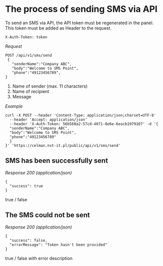 # The process of sending SMS via API
To send an SMS via API, the API token must be regenerated in the panel. This token must be added as Header to the request.

`X-Auth-Token: token`

*Request*

```
POST /api/v1/sms/send
 {
   "senderName":"Company ABC",
   "body":"Welcome to SMS Point",
   "phone":"49123456789",
}
```

1. Name of sender (max. 11 characters)
1. Name of recipient
1. Message

*Example*

```
curl -X POST --header 'Content-Type: application/json;charset=UTF-8'
  --header 'Accept: application/json'
  --header 'X-Auth-Token: 56b560a2-57cd-4071-8e6e-6eacb1979107' -d '{
  "senderName":"Company ABC",
  "body":"Welcome to SMS Point",
  "phone":"49123456789"
  }
}' 'https://celman.nvt-it.pl/public/api/v1/sms/send'
```

## SMS has been successfully sent
*Response 200 (application/json)*

```
{
  "success": true
}
```
true / false

## The SMS could not be sent
*Response 200 (application/json)*

```
{
  "success": false,
  "errorMessage": "Token hasn't been provided"
}
```
true / false with error description

